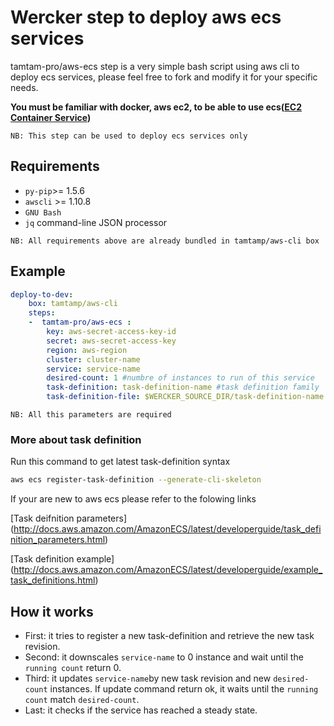 Wercker step to deploy aws ecs services
=======================================

tamtam-pro/aws-ecs step is a very simple bash script using aws cli to deploy ecs services, please feel free to fork and modify it for your specific needs.

**You must be familiar with docker, aws ec2, to be able to use ecs([EC2 Container Service](http://docs.aws.amazon.com/AmazonECS/latest/developerguide/Welcome.html))**

`NB: This step can be used to deploy ecs services only`

## Requirements
* `py-pip`>= 1.5.6
* `awscli` >= 1.10.8
* `GNU Bash`
* `jq` command-line JSON processor

`NB: All requirements above are already bundled in tamtamp/aws-cli box`


## Example
```yml
deploy-to-dev:
    box: tamtamp/aws-cli
    steps:
    -  tamtam-pro/aws-ecs :
        key: aws-secret-access-key-id
        secret: aws-secret-access-key
        region: aws-region
        cluster: cluster-name
        service: service-name
        desired-count: 1 #numbre of instances to run of this service
        task-definition: task-definition-name #task definition family
        task-definition-file: $WERCKER_SOURCE_DIR/task-definition-name.json #path to your task definition file
```
`NB: All this parameters are required`

### More about task definition
Run this command to get latest task-definition syntax
```sh
aws ecs register-task-definition --generate-cli-skeleton
```

If your are new to aws ecs please refer to the folowing links

[Task deifnition parameters] (http://docs.aws.amazon.com/AmazonECS/latest/developerguide/task_definition_parameters.html)

[Task definition example]
(http://docs.aws.amazon.com/AmazonECS/latest/developerguide/example_task_definitions.html)

## How it works
* First: it tries to register a new task-definition and retrieve the new task revision.
* Second: it downscales `service-name` to 0 instance and wait until the `running count` return 0.
* Third: it updates `service-name`by new task revision and new `desired-count` instances. If update command return ok, it waits until the `running count` match `desired-count`.
* Last: it checks if the service has reached a steady state.

